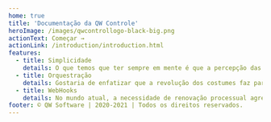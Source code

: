 ```yaml
---
home: true
title: 'Documentação da QW Controle'
heroImage: /images/qwcontrollogo-black-big.png
actionText: Começar →
actionLink: /introduction/introduction.html
features:
  - title: Simplicidade
    details: O que temos que ter sempre em mente é que a percepção das dificuldades não pode mais se dissociar das condições financeiras e administrativas exigidas.
  - title: Orquestração
    details: Gostaria de enfatizar que a revolução dos costumes faz parte de um processo de gerenciamento dos modos de operação convencionais.
  - title: WebHooks
    details: No mundo atual, a necessidade de renovação processual agrega valor ao estabelecimento das diversas correntes de pensamento.
footer: © QW Software | 2020-2021 | Todos os direitos reservados.
---
```

